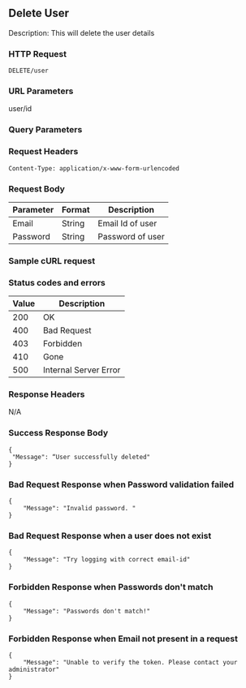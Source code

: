 ## Delete User 
Description: This will delete the user details

### HTTP Request
`DELETE/user`

### URL Parameters
user/id

### Query Parameters


### Request Headers
```
Content-Type: application/x-www-form-urlencoded
```

### Request Body
| Parameter | Format | Description                                |
|-----------|--------|--------------------------------------------|
| Email     | String | Email Id of user|
| Password  | String | Password of user |


### Sample cURL request


### Status codes and errors
| Value | Description           |
|-------|-----------------------|
| 200   | OK                    |
| 400   | Bad Request           |
| 403   | Forbidden             |
| 410   | Gone                  |
| 500   | Internal Server Error |

### Response Headers
N/A

### Success Response Body
```
{
 "Message": “User successfully deleted"
}
```

### Bad Request Response when Password validation failed
```
{
    "Message": "Invalid password. "
}
```


### Bad Request Response when a user does not exist 
```
{
    "Message": "Try logging with correct email-id"
}
```

### Forbidden Response when Passwords don't match
```
{
    "Message": "Passwords don't match!"
}
```

### Forbidden Response when Email not present in a request
```
{
    "Message": "Unable to verify the token. Please contact your administrator"
}
```